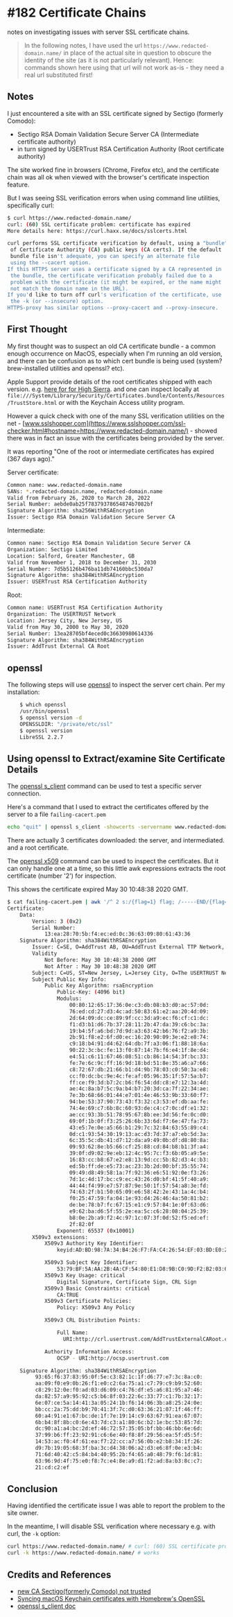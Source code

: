 # #182 Certificate Chains

notes on investigating issues with server SSL certificate chains.

> In the following notes, I have used the url `https://www.redacted-domain.name/` in place of the actual site in question
> to obscure the identity of the site (as it is not particularly relevant).
> Hence: commands shown here using that url will not work as-is - they need a real url substituted first!

## Notes

I just encountered a site with an SSL certificate signed by Sectigo (formerly Comodo):

* Sectigo RSA Domain Validation Secure Server CA (Intermediate certificate authority)
* in turn signed by USERTrust RSA Certification Authority (Root certificate authority)

The site worked fine in browsers (Chrome, Firefox etc), and the certificate chain was all ok when viewed with
the browser's certificate inspection feature.

But I was seeing SSL verification errors when using command line utilities, specifically curl:

```sh
$ curl https://www.redacted-domain.name/
curl: (60) SSL certificate problem: certificate has expired
More details here: https://curl.haxx.se/docs/sslcerts.html

curl performs SSL certificate verification by default, using a "bundle"
 of Certificate Authority (CA) public keys (CA certs). If the default
 bundle file isn't adequate, you can specify an alternate file
 using the --cacert option.
If this HTTPS server uses a certificate signed by a CA represented in
 the bundle, the certificate verification probably failed due to a
 problem with the certificate (it might be expired, or the name might
 not match the domain name in the URL).
If you'd like to turn off curl's verification of the certificate, use
 the -k (or --insecure) option.
HTTPS-proxy has similar options --proxy-cacert and --proxy-insecure.
```

## First Thought

My first thought was to suspect an old CA certificate bundle - a common enough occurrence on MacOS,
especially when I'm running an old version, and there can be confusion as to which cert bundle is being used (system? brew-installed utilities and openssl? etc).

Apple Support provide details of the root certificates shipped with each version.
e.g. [here for for High Sierra](https://support.apple.com/en-gb/HT208127).
and one can inspect locally at `file:///System/Library/Security/Certificates.bundle/Contents/Resources/TrustStore.html`
or with the Keychain Access utility program.

However a quick check with one of the many SSL verification utilities on the net -
[www.sslshopper.com](https://www.sslshopper.com/ssl-checker.html#hostname=https://www.redacted-domain.name/) -
showed there was in fact an issue with the certificates being provided by the server.

It was reporting "One of the root or intermediate certificates has expired (367 days ago)."

Server certificate:

```sh
Common name: www.redacted-domain.name
SANs: *.redacted-domain.name, redacted-domain.name
Valid from February 26, 2020 to March 28, 2022
Serial Number: aebde0ab25f78379378654874b7082bf
Signature Algorithm: sha256WithRSAEncryption
Issuer: Sectigo RSA Domain Validation Secure Server CA
```

Intermediate:

```sh
Common name: Sectigo RSA Domain Validation Secure Server CA
Organization: Sectigo Limited
Location: Salford, Greater Manchester, GB
Valid from November 1, 2018 to December 31, 2030
Serial Number: 7d5b5126b476ba11db74160bbc530da7
Signature Algorithm: sha384WithRSAEncryption
Issuer: USERTrust RSA Certification Authority
```

Root:

```sh
Common name: USERTrust RSA Certification Authority
Organization: The USERTRUST Network
Location: Jersey City, New Jersey, US
Valid from May 30, 2000 to May 30, 2020
Serial Number: 13ea28705bf4eced0c36630980614336
Signature Algorithm: sha384WithRSAEncryption
Issuer: AddTrust External CA Root
```

## openssl

The following steps will use [openssl](https://www.openssl.org/) to inspect the server cert chain.
Per my installation:

```sh
    $ which openssl
    /usr/bin/openssl
    $ openssl version -d
    OPENSSLDIR: "/private/etc/ssl"
    $ openssl version
    LibreSSL 2.2.7
```

## Using openssl to Extract/examine Site Certificate Details

The [openssl s_client](https://www.openssl.org/docs/man1.0.2/man1/s_client.html)
command can be used to test a specific server connection.

Here's a command that I used to extract the certificates offered by the server to a file `failing-cacert.pem`

```sh
echo "quit" | openssl s_client -showcerts -servername www.redacted-domain.name -connect www.redacted-domain.name:443 > failing-cacert.pem
```

There are actually 3 certificates downloaded: the server, and intermediated. and a root certificate.

The [openssl x509](https://www.openssl.org/docs/man1.0.2/man1/x509.html) command can be used to inspect the certificates.
But it can only handle one at a time, so this little awk expressions extracts the root certificate (number '2') for inspection.

This shows the certificate expired May 30 10:48:38 2020 GMT.

```sh
$ cat failing-cacert.pem | awk '/^ 2 s:/{flag=1} flag; /-----END/{flag=0}' | openssl x509 -text -noout
Certificate:
    Data:
        Version: 3 (0x2)
        Serial Number:
            13:ea:28:70:5b:f4:ec:ed:0c:36:63:09:80:61:43:36
    Signature Algorithm: sha384WithRSAEncryption
        Issuer: C=SE, O=AddTrust AB, OU=AddTrust External TTP Network, CN=AddTrust External CA Root
        Validity
            Not Before: May 30 10:48:38 2000 GMT
            Not After : May 30 10:48:38 2020 GMT
        Subject: C=US, ST=New Jersey, L=Jersey City, O=The USERTRUST Network, CN=USERTrust RSA Certification Authority
        Subject Public Key Info:
            Public Key Algorithm: rsaEncryption
                Public-Key: (4096 bit)
                Modulus:
                    00:80:12:65:17:36:0e:c3:db:08:b3:d0:ac:57:0d:
                    76:ed:cd:27:d3:4c:ad:50:83:61:e2:aa:20:4d:09:
                    2d:64:09:dc:ce:89:9f:cc:3d:a9:ec:f6:cf:c1:dc:
                    f1:d3:b1:d6:7b:37:28:11:2b:47:da:39:c6:bc:3a:
                    19:b4:5f:a6:bd:7d:9d:a3:63:42:b6:76:f2:a9:3b:
                    2b:91:f8:e2:6f:d0:ec:16:20:90:09:3e:e2:e8:74:
                    c9:18:b4:91:d4:62:64:db:7f:a3:06:f1:88:18:6a:
                    90:22:3c:bc:fe:13:f0:87:14:7b:f6:e4:1f:8e:d4:
                    e4:51:c6:11:67:46:08:51:cb:86:14:54:3f:bc:33:
                    fe:7e:6c:9c:ff:16:9d:18:bd:51:8e:35:a6:a7:66:
                    c8:72:67:db:21:66:b1:d4:9b:78:03:c0:50:3a:e8:
                    cc:f0:dc:bc:9e:4c:fe:af:05:96:35:1f:57:5a:b7:
                    ff:ce:f9:3d:b7:2c:b6:f6:54:dd:c8:e7:12:3a:4d:
                    ae:4c:8a:b7:5c:9a:b4:b7:20:3d:ca:7f:22:34:ae:
                    7e:3b:68:66:01:44:e7:01:4e:46:53:9b:33:60:f7:
                    94:be:53:37:90:73:43:f3:32:c3:53:ef:db:aa:fe:
                    74:4e:69:c7:6b:8c:60:93:de:c4:c7:0c:df:e1:32:
                    ae:cc:93:3b:51:78:95:67:8b:ee:3d:56:fe:0c:d0:
                    69:0f:1b:0f:f3:25:26:6b:33:6d:f7:6e:47:fa:73:
                    43:e5:7e:0e:a5:66:b1:29:7c:32:84:63:55:89:c4:
                    0d:c1:93:54:30:19:13:ac:d3:7d:37:a7:eb:5d:3a:
                    6c:35:5c:db:41:d7:12:da:a9:49:0b:df:d8:80:8a:
                    09:93:62:8e:b5:66:cf:25:88:cd:84:b8:b1:3f:a4:
                    39:0f:d9:02:9e:eb:12:4c:95:7c:f3:6b:05:a9:5e:
                    16:83:cc:b8:67:e2:e8:13:9d:cc:5b:82:d3:4c:b3:
                    ed:5b:ff:de:e5:73:ac:23:3b:2d:00:bf:35:55:74:
                    09:49:d8:49:58:1a:7f:92:36:e6:51:92:0e:f3:26:
                    7d:1c:4d:17:bc:c9:ec:43:26:d0:bf:41:5f:40:a9:
                    44:44:f4:99:e7:57:87:9e:50:1f:57:54:a8:3e:fd:
                    74:63:2f:b1:50:65:09:e6:58:42:2e:43:1a:4c:b4:
                    f0:25:47:59:fa:04:1e:93:d4:26:46:4a:50:81:b2:
                    de:be:78:b7:fc:67:15:e1:c9:57:84:1e:0f:63:d6:
                    e9:62:ba:d6:5f:55:2e:ea:5c:c6:28:08:04:25:39:
                    b8:0e:2b:a9:f2:4c:97:1c:07:3f:0d:52:f5:ed:ef:
                    2f:82:0f
                Exponent: 65537 (0x10001)
        X509v3 extensions:
            X509v3 Authority Key Identifier:
                keyid:AD:BD:98:7A:34:B4:26:F7:FA:C4:26:54:EF:03:BD:E0:24:CB:54:1A

            X509v3 Subject Key Identifier:
                53:79:BF:5A:AA:2B:4A:CF:54:80:E1:D8:9B:C0:9D:F2:B2:03:66:CB
            X509v3 Key Usage: critical
                Digital Signature, Certificate Sign, CRL Sign
            X509v3 Basic Constraints: critical
                CA:TRUE
            X509v3 Certificate Policies:
                Policy: X509v3 Any Policy

            X509v3 CRL Distribution Points:

                Full Name:
                  URI:http://crl.usertrust.com/AddTrustExternalCARoot.crl

            Authority Information Access:
                OCSP - URI:http://ocsp.usertrust.com

    Signature Algorithm: sha384WithRSAEncryption
         93:65:f6:37:83:95:0f:5e:c3:82:1c:1f:d6:77:e7:3c:8a:c0:
         aa:09:f0:e9:0b:26:f1:e0:c2:6a:75:a1:c7:79:c9:b9:52:60:
         c8:29:12:0e:f0:ad:03:d6:09:c4:76:df:e5:a6:81:95:a7:46:
         da:82:57:a9:95:92:c5:b6:8f:03:22:6c:33:77:c1:7b:32:17:
         6e:07:ce:5a:14:41:3a:05:24:1b:f6:14:06:3b:a8:25:24:0e:
         bb:cc:2a:75:dd:b9:70:41:3f:7c:d0:63:36:21:07:1f:46:ff:
         60:a4:91:e1:67:bc:de:1f:7e:19:14:c9:63:67:91:ea:67:07:
         6b:b4:8f:8b:c0:6e:43:7d:c3:a1:80:6c:b2:1e:bc:53:85:7d:
         dc:90:a1:a4:bc:2d:ef:46:72:57:35:05:bf:bb:46:bb:6e:6d:
         37:99:b6:ff:23:92:91:c6:6e:40:f8:8f:29:56:ea:5f:d5:5f:
         14:53:ac:f0:4f:61:ea:f7:22:cc:a7:56:0b:e2:b8:34:1f:26:
         d9:7b:19:05:68:3f:ba:3c:d4:38:06:a2:d3:e6:8f:0e:e3:b4:
         71:6d:40:42:c5:84:b4:40:95:2b:f4:65:a0:48:79:f6:1d:81:
         63:96:9d:4f:75:e0:f8:7c:e4:8e:a9:d1:f2:ad:8a:b3:8c:c7:
         21:cd:c2:ef
```

## Conclusion

Having identified the certificate issue I was able to report the problem to the site owner.

In the meantime, I will disable SSL verification where necessary e.g. with curl, the `-k` option:

```sh
curl https://www.redacted-domain.name/ # curl: (60) SSL certificate problem: certificate has expired
curl -k https://www.redacted-domain.name/ # works
```

## Credits and References

* [new CA Sectigo(formerly Comodo) not trusted](https://live.paloaltonetworks.com/t5/general-topics/new-ca-sectigo-formerly-comodo-not-trusted/td-p/301356)
* [Syncing macOS Keychain certificates with Homebrew's OpenSSL](https://akrabat.com/syncing-macos-keychain-certificates-with-homebrews-openssl/)
* [openssl s_client doc](https://www.openssl.org/docs/man1.0.2/man1/s_client.html)
